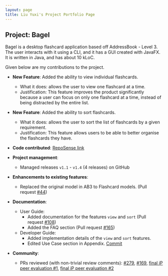 ```yaml
---
layout: page
title: Liu Yuxi's Project Portfolio Page
---
```


## Project: Bagel

Bagel is a desktop flashcard application based off AddressBook - Level 3.
The user interacts with it using a CLI, and it has a GUI created with JavaFX.
It is written in Java, and has about 10 kLoC.

Given below are my contributions to the project.

* **New Feature**: Added the ability to view individual flashcards.
  * What it does: allows the user to view one flashcard at a time.
  * Justification: This feature improves the product significantly because a user can focus on only one flashcard at a time, instead of being distracted by the entire list.

* **New Feature**: Added the ability to sort flashcards.
  * What it does: allows the user to sort the list of flashcards by a given requirement.
  * Justification: This feature allows users to be able to better organise the flashcards they have.

* **Code contributed**: [RepoSense link](https://nus-cs2103-ay2021s1.github.io/tp-dashboard/#breakdown=true)

* **Project management**:
  * Managed releases `v1.1` - `v1.4` (4 releases) on GitHub

* **Enhancements to existing features**:
  * Replaced the original model in AB3 to Flashcard models. (Pull request [\#44](https://github.com/AY2021S1-CS2103T-W13-2/tp/pull/44))

* **Documentation**:
  * User Guide:
    * Added documentation for the features `view` and `sort` (Pull request [\#108](https://github.com/AY2021S1-CS2103T-W13-2/tp/pull/108))
    * Added the FAQ section (Pull request [\#165](https://github.com/AY2021S1-CS2103T-W13-2/tp/pull/165))
  * Developer Guide:
    * Added implementation details of the `view` and `sort` features. 
    * Edited Use Case section in Appendix. [Commit](https://github.com/AY2021S1-CS2103T-W13-2/tp/commit/4a0e978adc7b0e4bb9cf558cdd3cca10b21f1c49#diff-1a95edf069a4136e9cb71bee758b0dc86996f6051f0d438ec2c424557de7160b)

* **Community**:
  * PRs reviewed (with non-trivial review comments): [\#279](https://github.com/nus-cs2103-AY2021S1/ip/pull/279), [\#169](https://github.com/nus-cs2103-AY2021S1/ip/pull/169),
      [final iP peer evaluation #1](https://github.com/ChooJiaXin/ip/releases), [final iP peer evaluation #2](https://github.com/UncleGrandpa925/ip/releases)
